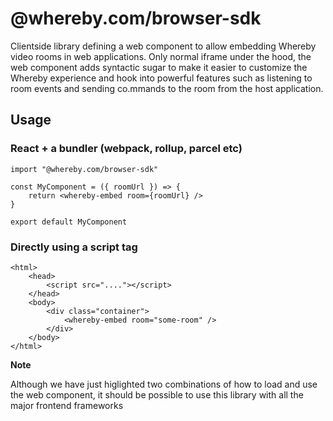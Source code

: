 # @whereby.com/browser-sdk

Clientside library defining a web component to allow embedding Whereby video rooms in web applications. Only normal iframe under the hood, the web component adds syntactic sugar to make it easier to customize the Whereby experience and hook into powerful features such as listening to room events and sending co.mmands to the room from the host application.

## Usage

### React + a bundler (webpack, rollup, parcel etc)
```
import "@whereby.com/browser-sdk"

const MyComponent = ({ roomUrl }) => {
    return <whereby-embed room={roomUrl} />
}

export default MyComponent

```

### Directly using a script tag
```
<html>
    <head>
        <script src="...."></script>
    </head>
    <body>
        <div class="container">
            <whereby-embed room="some-room" />
        </div>
    </body>
</html>
```

**Note**

Although we have just higlighted two combinations of how to load and use the web component, it should be possible to use this library with all the major frontend frameworks